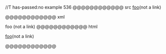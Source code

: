 //T has-passed:no
example 536
@@@@@@@@@@@@ src
[foo](not a link)

[foo]: /url1
@@@@@@@@@@@@ xml
<?xml version="1.0" encoding="UTF-8"?>
<!DOCTYPE document SYSTEM "CommonMark.dtd">
<document xmlns="http://commonmark.org/xml/1.0">
  <paragraph>
    <link destination="/url1" title="">
      <text>foo</text>
    </link>
    <text>(not a link)</text>
  </paragraph>
</document>
@@@@@@@@@@@@ html
<p><a href="/url1">foo</a>(not a link)</p>
@@@@@@@@@@@@
